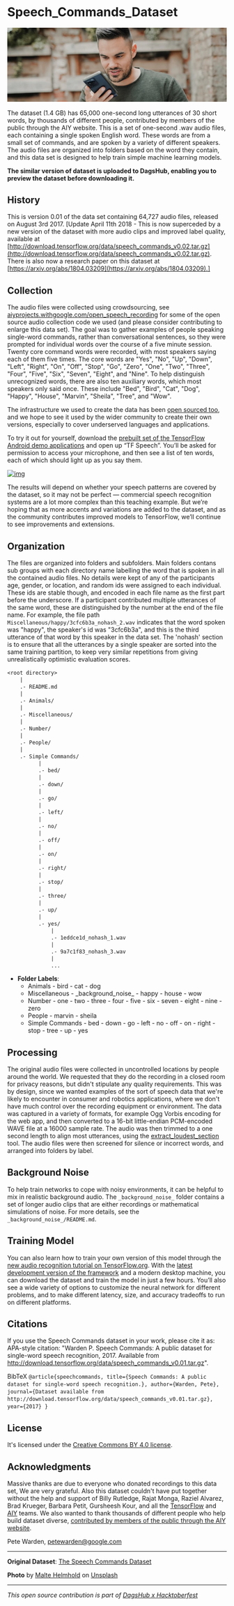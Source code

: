 # Speech_Commands_Dataset

![image1](asset/image1.jpeg)

The dataset (1.4 GB) has 65,000 one-second long utterances of 30 short words, by thousands of different people, contributed by members of the public through the AIY website. This is a set of one-second .wav audio files, each containing a single spoken English word. These words are from a small set of commands, and are spoken by a variety of different speakers. The audio files are organized into folders based on the word they contain, and this data set is designed to help train simple machine learning models.

**The similar version of dataset is uploaded to DagsHub, enabling you to preview the dataset before downloading it.**

## History

This is version 0.01 of the data set containing 64,727 audio files, released on August 3rd 2017. [Update April 11th 2018 - This is now superceded by a new version of the dataset with more audio clips and improved label quality, available at [http://download.tensorflow.org/data/speech_commands_v0.02.tar.gz](http://download.tensorflow.org/data/speech_commands_v0.02.tar.gz). There is also now a research paper on this dataset at [https://arxiv.org/abs/1804.03209](https://arxiv.org/abs/1804.03209).]

## Collection

The audio files were collected using crowdsourcing, see  [aiyprojects.withgoogle.com/open_speech_recording](https://github.com/petewarden/extract_loudest_section) for some of the open source audio collection code we used (and please consider contributing to enlarge this data set). The goal was to gather examples of people speaking single-word commands, rather than conversational sentences, so they were prompted for individual words over the course of a five minute session. Twenty core command words were recorded, with most speakers saying each of them five times. The core words are "Yes", "No", "Up", "Down", "Left",
"Right", "On", "Off", "Stop", "Go", "Zero", "One", "Two", "Three", "Four", "Five", "Six", "Seven", "Eight", and "Nine". To help distinguish unrecognized words, there are also ten auxiliary words, which most speakers only said once. These include "Bed", "Bird", "Cat", "Dog", "Happy", "House", "Marvin", "Sheila",
"Tree", and "Wow".

 The infrastructure we used to create the data has been [open sourced too](https://github.com/petewarden/open-speech-recording), and we hope to see it used by the wider community to create their own versions, especially to cover underserved languages and applications.

To try it out for yourself, download the [prebuilt set of the TensorFlow Android demo applications](http://ci.tensorflow.org/view/Nightly/job/nightly-android/lastSuccessfulBuild/artifact/out/tensorflow_demo.apk) and open up “TF Speech”. You’ll be asked for permission to access your microphone, and then see a list of ten words, each of which should light up as you say them.

[![img](https://3.bp.blogspot.com/-Mo-sJK2QM5U/WZ31e7iMvHI/AAAAAAAAB-A/IEzEr4P6up4jagW2H0NcxyK3w26DQ_kVgCLcBGAs/s400/image1.png)](https://3.bp.blogspot.com/-Mo-sJK2QM5U/WZ31e7iMvHI/AAAAAAAAB-A/IEzEr4P6up4jagW2H0NcxyK3w26DQ_kVgCLcBGAs/s1600/image1.png)

The results will depend on whether your speech patterns are covered by the dataset, so it may not be perfect — commercial speech recognition systems are a lot more complex than this teaching example. But we’re hoping that as more accents and variations are added to the dataset, and as the community contributes improved models to TensorFlow, we’ll continue to see improvements and extensions.

## Organization

The files are organized into folders and subfolders. Main folders contans sub groups with each directory name labelling the word that is spoken in all the contained audio files. No details were kept of any of the participants age, gender, or location, and random ids were assigned to each individual. These ids are stable though, and encoded in each file name as the first part before the underscore. If a participant contributed multiple utterances of the same word, these are distinguished by the number at the end of the file name. For example, the file path `Miscellaneous/happy/3cfc6b3a_nohash_2.wav` indicates that the word spoken was "happy", the speaker's id was "3cfc6b3a", and this is the third utterance of that word by this speaker in the data set. The 'nohash' section is to ensure that all the utterances by a single speaker are sorted into the same training partition, to keep very similar repetitions from giving unrealistically optimistic evaluation scores.

```
<root directory>
    |
    .- README.md
    |
    .- Animals/
    |
    .- Miscellaneous/
    |
    .- Number/
    |
    .- People/
    |
    .- Simple Commands/
          |
          .- bed/
          |
          .- down/
          |
          .- go/
          |
          .- left/
          |
          .- no/
          |
          .- off/
          |
          .- on/
          |
          .- right/
          |
          .- stop/
          |
          .- three/
          |
          .- up/
          |
          .- yes/
          	  |
          	  .- 1eddce1d_nohash_1.wav
          	  |
          	  .- 9a7c1f83_nohash_3.wav
          	  |
          	  ...
```

- **Folder Labels**:
  - Animals
        - bird
        - cat
        - dog
  - Miscellaneous
        - _background_noise\_
        - happy
        - house
        - wow
  - Number
        - one
        - two
        - three
        - four
        - five
        - six
        - seven
        - eight
        - nine
        - zero
  - People
        - marvin
        - sheila
  - Simple Commands
        - bed
        - down
        - go
        - left
        - no
        - off
        - on
        - right
        - stop
        - tree
        - up
        - yes

## Processing

The original audio files were collected in uncontrolled locations by people around the world. We requested that they do the recording in a closed room for privacy reasons, but didn't stipulate any quality requirements. This was by design, since we wanted examples of the sort of speech data that we're likely to
encounter in consumer and robotics applications, where we don't have much control over the recording equipment or environment. The data was captured in a variety of formats, for example Ogg Vorbis encoding for the web app, and then converted to a 16-bit little-endian PCM-encoded WAVE file at a 16000 sample rate. The audio was then trimmed to a one second length to align most utterances, using the
[extract_loudest_section](https://github.com/petewarden/extract_loudest_section) tool. The audio files were then screened for silence or incorrect words, and arranged into folders by label.

## Background Noise

To help train networks to cope with noisy environments, it can be helpful to mix in realistic background audio. The `_background_noise_` folder contains a set of longer audio clips that are either recordings or mathematical simulations of noise. For more details, see the `_background_noise_/README.md`.

## Training Model

You can also learn how to train your own version of this model through the [new audio recognition tutorial on TensorFlow.org](https://www.tensorflow.org/versions/master/tutorials/audio_recognition). With the [latest development version of the framework](https://hub.docker.com/r/tensorflow/tensorflow/) and a modern desktop machine, you can download the dataset and train the model in just a few hours. You’ll also see a wide variety of options to customize the neural network for different problems, and to make different latency, size, and accuracy tradeoffs to run on different platforms.

## Citations

If you use the Speech Commands dataset in your work, please cite it as: APA-style citation: "Warden P. Speech Commands: A public dataset for single-word speech recognition, 2017. Available from http://download.tensorflow.org/data/speech_commands_v0.01.tar.gz".

BibTeX `@article{speechcommands, title={Speech Commands: A public dataset for
single-word speech recognition.}, author={Warden, Pete}, journal={Dataset
available from
http://download.tensorflow.org/data/speech_commands_v0.01.tar.gz}, year={2017}
}`

## License

It's licensed under the [Creative Commons BY 4.0 license](https://creativecommons.org/licenses/by/4.0/). 

## Acknowledgments

Massive thanks are due to everyone who donated recordings to this data set, We are very grateful. Also this dataset couldn't have put together without the help and support of Billy Rutledge, Rajat Monga, Raziel Alvarez, Brad Krueger, Barbara Petit, Gursheesh Kour, and all the [TensorFlow](https://www.tensorflow.org/) and [AIY](https://aiyprojects.withgoogle.com/) teams. We also wanted to thank thousands of different people who help build dataset diverse, [contributed by members of the public through the AIY website](https://aiyprojects.withgoogle.com/open_speech_recording).

Pete Warden, petewarden@google.com

---

**Original Dataset**: [The Speech Commands Dataset ](https://ai.googleblog.com/2017/08/launching-speech-commands-dataset.html)

**Photo** by <a href="https://unsplash.com/@maltehelmhold?utm_source=unsplash&utm_medium=referral&utm_content=creditCopyText">Malte Helmhold</a> on <a href="https://unsplash.com/s/photos/voice-command?utm_source=unsplash&utm_medium=referral&utm_content=creditCopyText">Unsplash</a>

------

*This open source contribution is part of [DagsHub x Hacktoberfest](https://dagshub.com/blog/hacktoberfest-x-dagshub-2/)*
